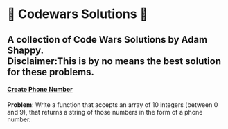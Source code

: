 # :cowboy_hat_face: Codewars Solutions :cowboy_hat_face:
A collection of Code Wars Solutions by Adam Shappy.  
**Disclaimer**:This is by no means the best solution for these problems.
---

#### [Create Phone Number](https://github.com/mrshappy0/codewars/blob/master/Create-Phone-Number.js)
**Problem**:
Write a function that accepts an array of 10 integers (between 0 and 9), that returns a string of those numbers in the form of a phone number.